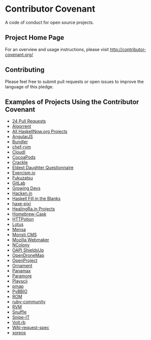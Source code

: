Contributor Covenant
====================

A code of conduct for open source projects.

## Project Home Page

For an overview and usage instructions, please visit http://contributor-covenant.org/

## Contributing

Please feel free to submit pull requests or open issues to improve the language of this pledge.

## Examples of Projects Using the Contributor Covenant

* [24 Pull Requests](https://github.com/24pullrequests/24pullrequests)
* [Algorrent](https://github.com/algorrent/algorrent)
* [All HaskellNow.org Projects](http://www.haskellnow.org/wiki/WikiStart#Projects)
* [AngularJS](https://github.com/angular/code-of-conduct)
* [Bundler](https://github.com/bundler/bundler)
* [chef-rvm](https://github.com/fnichol/chef-rvm)
* [CloudI](http://cloudi.org/faq.html#2_CodeOfConduct)
* [CocoaPods](https://github.com/cocoapods/cocoapods)
* [Crackle](https://github.com/jordanekay/Crackle)
* [Eldest Daughter Questionnaire](https://github.com/eldest-daughter/ed-questionnaire)
* [Exercism.io](https://github.com/exercism/exercism.io)
* [Fukuzatsu](https://gitlab.com/coraline/fukuzatsu/tree/master)
* [GitLab](https://github.com/gitlabhq/gitlabhq)
* [Growing Devs](https://github.com/growingdevs/growingdevs.github.io)
* [Hacken.in](https://github.com/hacken-in/website)
* [Haskell Fill in the Blanks](https://gitlab.com/cpp.cabrera/haskell-fill-in-the-blanks/tree/master)
* [haxe-pixi](https://github.com/adireddy/haxe-pixi)
* [HealingRa.in Projects](https://gitlab.com/groups/healing-rain)
* [Homebrew-Cask](https://github.com/caskroom/homebrew-cask)
* [HTTPotion](https://github.com/myfreeweb/httpotion)
* [Lotus](http://lotusrb.org/community#code-of-conduct)
* [Mensa](https://github.com/jordanekay/Mensa)
* [Monsti CMS](http://www.monsti.org/)
* [Mozilla Webmaker](https://www.webmaker.org/)
* [NColony](https://github.com/moshez/ncolony)
* [OAPI ShieldsUp](https://github.com/oapi/shieldsup)
* [OpenDroneMap](https://github.com/OpenDroneMap/OpenDroneMap)
* [OpenProject](https://www.openproject.org/)
* [Ornament](https://github.com/jordanekay/Ornament)
* [Panamax](https://github.com/CenturyLinkLabs/panamax-ui)
* [Paramore](https://github.com/iancooper/Paramore)
* [Playscii](http://vectorpoem.com/playscii)
* [pmap](https://github.com/bruceadams/pmap)
* [PyBBIO](https://github.com/graycatlabs/PyBBIO)
* [ROM](https://github.com/rom-rb/rom)
* [ruby-community](https://github.com/apeiros/ruby-community)
* [RVM](https://github.com/rvm/rvm)
* [Snuffle](https://gitlab.com/coraline/snuffle/tree/master)
* [Snipe-IT](https://github.com/snipe/snipe-it)
* [Volt.rb](https://github.com/voltrb/volt)
* [WAI-request-spec](https://gitlab.com/cpp.cabrera/wai-request-spec)
* [xoreos](https://github.com/xoreos/xoreos)
